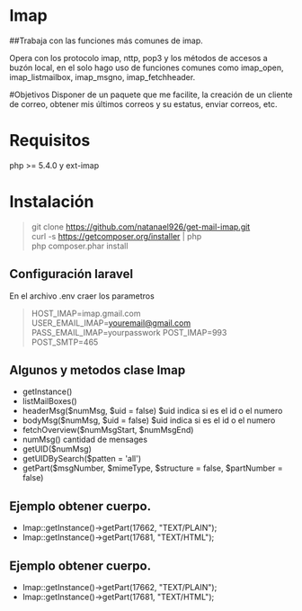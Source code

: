 # Imap
##Trabaja con las funciones más comunes de imap.

Opera con los protocolo imap, nttp, pop3 y los métodos de accesos a buzón local, en el solo hago uso de funciones comunes como imap_open, imap_listmailbox, imap_msgno, imap_fetchheader.

#Objetivos
Disponer de un paquete que me facilite, la creación  de un cliente de correo, obtener mis últimos correos y su estatus, enviar correos, etc. 


# Requisitos
php >= 5.4.0 y ext-imap

# Instalación

> git clone https://github.com/natanael926/get-mail-imap.git <br />
> curl -s https://getcomposer.org/installer | php <br />
> php composer.phar install 

## Configuración laravel
En el archivo .env craer los parametros 
>HOST_IMAP=imap.gmail.com
>USER_EMAIL_IMAP=youremail@gmail.com
>PASS_EMAIL_IMAP=yourpasswork
>POST_IMAP=993
>POST_SMTP=465

## Algunos y metodos clase Imap
* getInstance()
* listMailBoxes()
* headerMsg($numMsg, $uid = false) $uid indica si es el id o el numero
* bodyMsg($numMsg, $uid = false) $uid indica si es el id o el numero 
* fetchOverview($numMsgStart, $numMsgEnd)
* numMsg() cantidad de mensages
* getUID($numMsg)
* getUIDBySearch($patten = 'all')
* getPart($msgNumber, $mimeType, $structure = false, $partNumber = false) 

## Ejemplo obtener cuerpo.
* Imap::getInstance()->getPart(17662, "TEXT/PLAIN");
* Imap::getInstance()->getPart(17681, "TEXT/HTML"); 

## Ejemplo obtener cuerpo.
* Imap::getInstance()->getPart(17662, "TEXT/PLAIN");
* Imap::getInstance()->getPart(17681, "TEXT/HTML"); 

